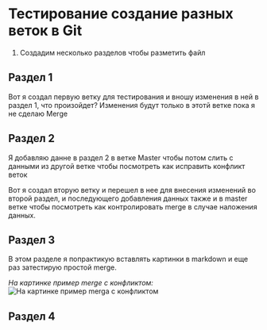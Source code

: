 # Тестирование создание разных веток в Git

1. Создадим несколько разделов чтобы разметить файл

## Раздел 1
Вот я создал первую  ветку для тестирования и вношу изменения в ней в раздел 1, что произойдет? Изменения будут только в этотй ветке пока я не сделаю Merge
## Раздел 2
Я добавляю данне в раздел 2 в ветке Master чтобы потом слить с данными из другой ветке чтобы посмотреть как исправить конфликт веток

Вот я создал вторую ветку и перешел в нее для внесения изменений во второй раздел, и последующего добавления данных также и в master ветке чтобы посмотреть как контролировать merge в случае наложения данных.

## Раздел 3
В этом разделе я попрактикую вставлять картинки в markdown и еще раз затестирую простой merge.

*На картинке пример merge с конфликтом:*
![На картинке пример merga c конфликтом](conflict.PNG)
## Раздел 4

